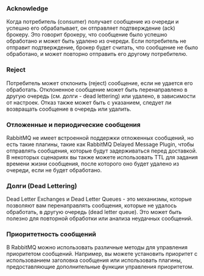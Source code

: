 ### Acknowledge 
Когда потребитель (consumer) получает сообщение из очереди и успешно его обрабатывает, он отправляет подтверждение (ack) брокеру. Это говорит брокеру, что сообщение было успешно обработано и может быть удалено из очереди.
Если потребитель не отправит подтверждение, брокер будет считать, что сообщение не было обработано, и может повторно отправить его другому потребителю.
### Reject
Потребитель может отклонить (reject) сообщение, если не удается его обработать. Отклоненное сообщение может быть перенаправлено в другую очередь (см. долги - dead lettering) или удалено, в зависимости от настроек.
Отказ также может быть с указанием, следует ли возвращать сообщение в очередь или удалить.
### Отложенные и периодические сообщения
RabbitMQ не имеет встроенной поддержки отложенных сообщений, но есть такие плагины, такие как RabbitMQ Delayed Message Plugin, чтобы отправлять сообщения, которые будут задерживаться перед доставкой.
В некоторых сценариях вы также можете использовать TTL для задания времени жизни сообщения, после которого оно будет удалено из очереди, если не будет обработано.
### **Долги (Dead Lettering)**
Dead Letter Exchanges и Dead Letter Queues - это механизмы, которые позволяют вам перенаправлять сообщения, которые не удалось обработать, в другую очередь (dead letter queue). Это может быть полезно для повторной обработки или анализа неудачных сообщений.
### **Приоритетность сообщений**
В RabbitMQ можно использовать различные методы для управления приоритетом сообщений. Например, вы можете установить приоритет с использованием заголовка сообщения или использовать плагины, предоставляющие дополнительные функции управления приоритетом.